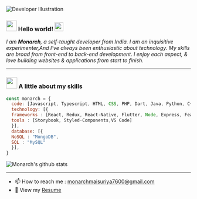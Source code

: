 


![Developer Illustration](https://i.ibb.co/DfrvkM9/undraw-solution-mindset-34bi.png)

### <img src="https://github.com/TheDudeThatCode/TheDudeThatCode/blob/master/Assets/Hi.gif" width="29px"> Hello world!&nbsp;<img src="https://github.com/TheDudeThatCode/TheDudeThatCode/blob/master/Assets/Earth.gif" width="24px">

<p>
  <em>
   I am <b>Monarch</b>, a self-taught developer from India.
I am an inquisitive experimenter,And I've always been enthusiastic about technology. My skills are broad from front-end to back-end development.
I enjoy each aspect, & love building websites & applications from start to finish. <br>
  </em>  
</p>


<hr>



### <img src="https://media.giphy.com/media/fYSnHlufseco8Fh93Z/giphy.gif" width="30"> A little about my skills 

```javascript
const monarch = {
  code: [Javascript, Typescript, HTML, CSS, PHP, Dart, Java, Python, C++, C],
  technology: [{
  frameworks : [React, Redux, React-Native, Flutter, Node, Express, Feathers],
  tools : [Storybook, Styled-Components,VS Code]
  }],
  database: [{
  NoSQL : "MongoDB",
  SQL : "MySQL"
  }],
}
```
![Monarch's github stats](https://github-readme-stats.vercel.app/api?username=ingeniousambivert&show_icons=true&hide_border=true)

<hr>


- 📫 How to reach me : monarchmaisuriya7600@gmail.com
- 📝 View my [Resume](https://docs.google.com/document/d/e/2PACX-1vQzExda4Yfc_LDy1hi-Xjx2iYHGufVJ2duF7buYvr2JWLZKMAq6R_v27cFm-zENrUP0vCN1B3hN13Qh/pub)



<!--
**ingeniousambivert/ingeniousambivert** is a ✨ _special_ ✨ repository because its `README.md` (this file) appears on your GitHub profile.

Here are some ideas to get you started:

- 🔭 I’m currently working on ...
- 🌱 I’m currently learning ...
- 👯 I’m looking to collaborate on ...
- 🤔 I’m looking for help with ...
- 💬 Ask me about ...
- 📫 How to reach me: ...
- 😄 Pronouns: ...
- ⚡ Fun fact: ...

-->
